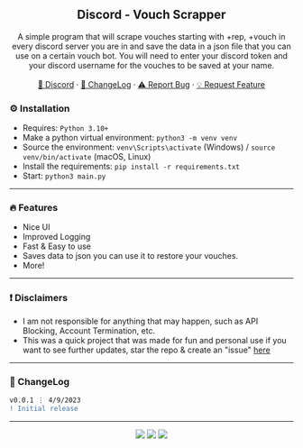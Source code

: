 <div align="center">
 
  <h2 align="center">Discord - Vouch Scrapper</h2>
  <p align="center">
    A simple program that will scrape vouches starting with +rep, +vouch in every discord server you are in and save the data in a json file that you can use on a certain vouch bot. You will need to enter your discord token and your discord username for the vouches to be saved at your name.
    <br />
    <br />
    <a href="https://discord.gg/bestnitro">💬 Discord</a>
    ·
    <a href="https://github.com/sexfrance/Vouch-Scrapper#-changelog">📜 ChangeLog</a>
    ·
    <a href="https://github.com/sexfrance/Vouch-Scrapper/issues">⚠️ Report Bug</a>
    ·
    <a href="https://github.com/sexfrance/Vouch-Scrapper/issues">💡 Request Feature</a>
  </p>
</div>

### ⚙️ Installation

- Requires: `Python 3.10+`
- Make a python virtual environment: `python3 -m venv venv`
- Source the environment: `venv\Scripts\activate` (Windows) / `source venv/bin/activate` (macOS, Linux)
- Install the requirements: `pip install -r requirements.txt`
- Start: `python3 main.py`

---

### 🔥 Features
- Nice UI
- Improved Logging
- Fast & Easy to use
- Saves data to json you can use it to restore your vouches.
- More!

---


### ❗ Disclaimers

- I am not responsible for anything that may happen, such as API Blocking, Account Termination, etc.
- This was a quick project that was made for fun and personal use if you want to see further updates, star the repo & create an "issue" [here](https://github.com/sexfrance/Vouch-Scrapper/issues/)

---

### 📜 ChangeLog

```diff
v0.0.1 ⋮ 4/9/2023
! Initial release
```

---

<p align="center">
  <img src="https://img.shields.io/github/license/sexfrance/Vouch-Scrapper.svg?style=for-the-badge&labelColor=black&color=f429ff&logo=IOTA"/>
  <img src="https://img.shields.io/github/stars/sexfrance/Vouch-Scrapper.svg?style=for-the-badge&labelColor=black&color=f429ff&logo=IOTA"/>
  <img src="https://img.shields.io/github/languages/top/sexfrance/Vouch-Scrapper.svg?style=for-the-badge&labelColor=black&color=f429ff&logo=python"/>
</p>
